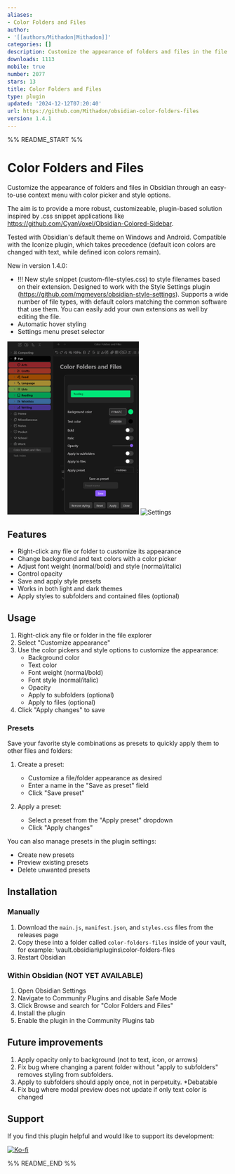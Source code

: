 ```yaml
---
aliases:
- Color Folders and Files
author:
- '[[authors/Mithadon|Mithadon]]'
categories: []
description: Customize the appearance of folders and files in the file explorer.
downloads: 1113
mobile: true
number: 2077
stars: 13
title: Color Folders and Files
type: plugin
updated: '2024-12-12T07:20:40'
url: https://github.com/Mithadon/obsidian-color-folders-files
version: 1.4.1
---
```


%% README_START %%

# Color Folders and Files

Customize the appearance of folders and files in Obsidian through an easy-to-use context menu with color picker and style options.

The aim is to provide a more robust, customizeable, plugin-based solution inspired
by .css snippet applications like https://github.com/CyanVoxel/Obsidian-Colored-Sidebar.

Tested with Obsidian's default theme on Windows and Android. Compatible with the Iconize plugin, which takes precedence (default icon colors are changed with text, while defined icon colors remain).

New in version 1.4.0:
- !!! New style snippet (custom-file-styles.css) to style filenames based on their extension. Designed to work with the Style Settings plugin (https://github.com/mgmeyers/obsidian-style-settings). Supports a wide number of file types, with default colors matching the common software that use them. You can easily add your own extensions as well by editing the file.
- Automatic hover styling
- Settings menu preset selector

<img src="https://raw.githubusercontent.com/Mithadon/obsidian-color-folders-files/HEAD/res/contextual.png" alt="Context Menu" width="300"/> <img src="res/settings.png" alt="Settings" width="500"/>

## Features

- Right-click any file or folder to customize its appearance
- Change background and text colors with a color picker
- Adjust font weight (normal/bold) and style (normal/italic)
- Control opacity
- Save and apply style presets
- Works in both light and dark themes
- Apply styles to subfolders and contained files (optional)

## Usage

1. Right-click any file or folder in the file explorer
2. Select "Customize appearance"
3. Use the color pickers and style options to customize the appearance:
   - Background color
   - Text color
   - Font weight (normal/bold)
   - Font style (normal/italic)
   - Opacity
   - Apply to subfolders (optional)
   - Apply to files (optional)
4. Click "Apply changes" to save

### Presets

Save your favorite style combinations as presets to quickly apply them to other files and folders:

1. Create a preset:
   - Customize a file/folder appearance as desired
   - Enter a name in the "Save as preset" field
   - Click "Save preset"

2. Apply a preset:
   - Select a preset from the "Apply preset" dropdown
   - Click "Apply changes"

You can also manage presets in the plugin settings:
- Create new presets
- Preview existing presets
- Delete unwanted presets

## Installation

### Manually
1. Download the `main.js`, `manifest.json`, and `styles.css` files from the releases page
2. Copy these into a folder called `color-folders-files` inside of your vault,
for example: \vault\.obsidian\plugins\color-folders-files
3. Restart Obsidian



### Within Obsidian (NOT YET AVAILABLE)
1. Open Obsidian Settings
2. Navigate to Community Plugins and disable Safe Mode
3. Click Browse and search for "Color Folders and Files"
4. Install the plugin
5. Enable the plugin in the Community Plugins tab


## Future improvements
1. Apply opacity only to background (not to text, icon, or arrows)
2. Fix bug where changing a parent folder without "apply to subfolders" removes styling from subfolders. 
3. Apply to subfolders should apply once, not in perpetuity. *Debatable
4. Fix bug where modal preview does not update if only text color is changed

## Support

If you find this plugin helpful and would like to support its development:

[![Ko-fi](https://ko-fi.com/img/githubbutton_sm.svg)](https://ko-fi.com/mithadon)


%% README_END %%